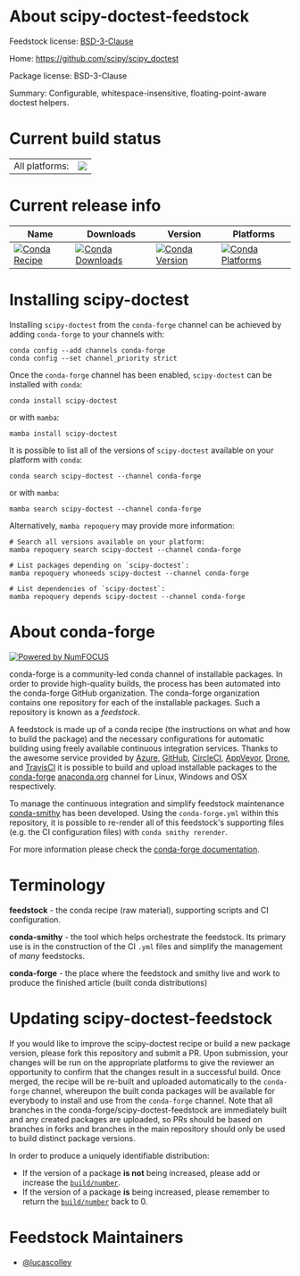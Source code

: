 About scipy-doctest-feedstock
=============================

Feedstock license: [BSD-3-Clause](https://github.com/conda-forge/scipy-doctest-feedstock/blob/main/LICENSE.txt)

Home: https://github.com/scipy/scipy_doctest

Package license: BSD-3-Clause

Summary: Configurable, whitespace-insensitive, floating-point-aware doctest helpers.

Current build status
====================


<table><tr><td>All platforms:</td>
    <td>
      <a href="https://dev.azure.com/conda-forge/feedstock-builds/_build/latest?definitionId=24473&branchName=main">
        <img src="https://dev.azure.com/conda-forge/feedstock-builds/_apis/build/status/scipy-doctest-feedstock?branchName=main">
      </a>
    </td>
  </tr>
</table>

Current release info
====================

| Name | Downloads | Version | Platforms |
| --- | --- | --- | --- |
| [![Conda Recipe](https://img.shields.io/badge/recipe-scipy--doctest-green.svg)](https://anaconda.org/conda-forge/scipy-doctest) | [![Conda Downloads](https://img.shields.io/conda/dn/conda-forge/scipy-doctest.svg)](https://anaconda.org/conda-forge/scipy-doctest) | [![Conda Version](https://img.shields.io/conda/vn/conda-forge/scipy-doctest.svg)](https://anaconda.org/conda-forge/scipy-doctest) | [![Conda Platforms](https://img.shields.io/conda/pn/conda-forge/scipy-doctest.svg)](https://anaconda.org/conda-forge/scipy-doctest) |

Installing scipy-doctest
========================

Installing `scipy-doctest` from the `conda-forge` channel can be achieved by adding `conda-forge` to your channels with:

```
conda config --add channels conda-forge
conda config --set channel_priority strict
```

Once the `conda-forge` channel has been enabled, `scipy-doctest` can be installed with `conda`:

```
conda install scipy-doctest
```

or with `mamba`:

```
mamba install scipy-doctest
```

It is possible to list all of the versions of `scipy-doctest` available on your platform with `conda`:

```
conda search scipy-doctest --channel conda-forge
```

or with `mamba`:

```
mamba search scipy-doctest --channel conda-forge
```

Alternatively, `mamba repoquery` may provide more information:

```
# Search all versions available on your platform:
mamba repoquery search scipy-doctest --channel conda-forge

# List packages depending on `scipy-doctest`:
mamba repoquery whoneeds scipy-doctest --channel conda-forge

# List dependencies of `scipy-doctest`:
mamba repoquery depends scipy-doctest --channel conda-forge
```


About conda-forge
=================

[![Powered by
NumFOCUS](https://img.shields.io/badge/powered%20by-NumFOCUS-orange.svg?style=flat&colorA=E1523D&colorB=007D8A)](https://numfocus.org)

conda-forge is a community-led conda channel of installable packages.
In order to provide high-quality builds, the process has been automated into the
conda-forge GitHub organization. The conda-forge organization contains one repository
for each of the installable packages. Such a repository is known as a *feedstock*.

A feedstock is made up of a conda recipe (the instructions on what and how to build
the package) and the necessary configurations for automatic building using freely
available continuous integration services. Thanks to the awesome service provided by
[Azure](https://azure.microsoft.com/en-us/services/devops/), [GitHub](https://github.com/),
[CircleCI](https://circleci.com/), [AppVeyor](https://www.appveyor.com/),
[Drone](https://cloud.drone.io/welcome), and [TravisCI](https://travis-ci.com/)
it is possible to build and upload installable packages to the
[conda-forge](https://anaconda.org/conda-forge) [anaconda.org](https://anaconda.org/)
channel for Linux, Windows and OSX respectively.

To manage the continuous integration and simplify feedstock maintenance
[conda-smithy](https://github.com/conda-forge/conda-smithy) has been developed.
Using the ``conda-forge.yml`` within this repository, it is possible to re-render all of
this feedstock's supporting files (e.g. the CI configuration files) with ``conda smithy rerender``.

For more information please check the [conda-forge documentation](https://conda-forge.org/docs/).

Terminology
===========

**feedstock** - the conda recipe (raw material), supporting scripts and CI configuration.

**conda-smithy** - the tool which helps orchestrate the feedstock.
                   Its primary use is in the construction of the CI ``.yml`` files
                   and simplify the management of *many* feedstocks.

**conda-forge** - the place where the feedstock and smithy live and work to
                  produce the finished article (built conda distributions)


Updating scipy-doctest-feedstock
================================

If you would like to improve the scipy-doctest recipe or build a new
package version, please fork this repository and submit a PR. Upon submission,
your changes will be run on the appropriate platforms to give the reviewer an
opportunity to confirm that the changes result in a successful build. Once
merged, the recipe will be re-built and uploaded automatically to the
`conda-forge` channel, whereupon the built conda packages will be available for
everybody to install and use from the `conda-forge` channel.
Note that all branches in the conda-forge/scipy-doctest-feedstock are
immediately built and any created packages are uploaded, so PRs should be based
on branches in forks and branches in the main repository should only be used to
build distinct package versions.

In order to produce a uniquely identifiable distribution:
 * If the version of a package **is not** being increased, please add or increase
   the [``build/number``](https://docs.conda.io/projects/conda-build/en/latest/resources/define-metadata.html#build-number-and-string).
 * If the version of a package **is** being increased, please remember to return
   the [``build/number``](https://docs.conda.io/projects/conda-build/en/latest/resources/define-metadata.html#build-number-and-string)
   back to 0.

Feedstock Maintainers
=====================

* [@lucascolley](https://github.com/lucascolley/)

